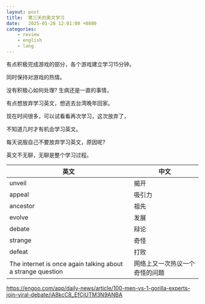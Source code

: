 ```yaml
---
layout: post
title:  第三天的英文学习
date:   2025-05-28 12:01:00 +0800
categories: 
    - review
    - english
    - lang
---
```


有点积极完成游戏的部分，各个游戏建立学习15分钟。

同时保持对游戏的热情。

没有积极心如何处理? 生病还是一直的事情，

有点想放弃学习英文，想逃去台湾晚年回家。

现在时间很多，可以试看看再次学习，这次放弃了，

不知道几时才有机会学习英文。

每天说服自己不要放弃学习英文，原因呢?

英文不无聊，无聊是整个学习过程。

英文 | 中文
-- | --
unveil | 揭开
appeal | 吸引力
ancestor | 祖先
evolve | 发展
debate | 辩论
strange | 奇怪
defeat  | 打败
The internet is once again talking about a strange question | 网络上又一次热议一个奇怪的问题


https://engoo.com/app/daily-news/article/100-men-vs-1-gorilla-experts-join-viral-debate/iA8kcC8_EfCjUTM3N9ANBA